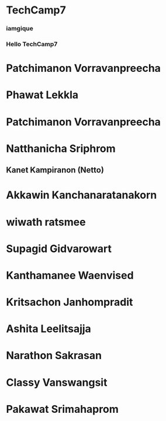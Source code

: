 # TechCamp7
### iamgique
### Hello TechCamp7

# Patchimanon Vorravanpreecha
# Phawat Lekkla
# Patchimanon Vorravanpreecha
# Natthanicha Sriphrom
## Kanet Kampiranon (Netto)
# Akkawin Kanchanaratanakorn
# wiwath ratsmee
# Supagid Gidvarowart
# Kanthamanee Waenvised
# Kritsachon Janhompradit
# Ashita Leelitsajja
# Narathon Sakrasan
# Classy Vanswangsit
# Pakawat Srimahaprom


